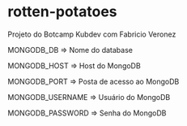 # rotten-potatoes

Projeto do Botcamp Kubdev com Fabricio Veronez

MONGODB_DB => Nome do database

MONGODB_HOST => Host do MongoDB

MONGODB_PORT => Posta de acesso ao MongoDB

MONGODB_USERNAME => Usuário do MongoDB

MONGODB_PASSWORD => Senha do MongoDB
